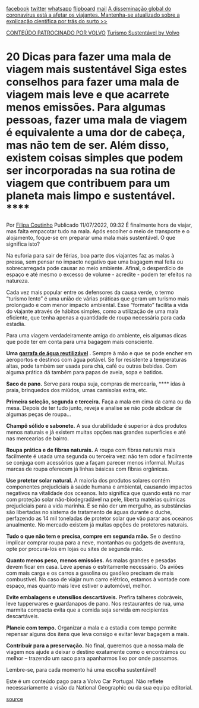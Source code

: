 [facebook](https://www.facebook.com/sharer/sharer.php?u=https%3A%2F%2Fwww.natgeo.pt%2Fviagem-e-aventuras%2F2022%2F06%2F20-dicas-para-fazer-uma-mala-de-viagem-mais-sustentavel) [twitter](https://twitter.com/share?url=https%3A%2F%2Fwww.natgeo.pt%2Fviagem-e-aventuras%2F2022%2F06%2F20-dicas-para-fazer-uma-mala-de-viagem-mais-sustentavel&via=natgeo&text=20%20Dicas%20para%20fazer%20uma%20mala%20de%20viagem%20mais%20sustent%C3%A1vel) [whatsapp](https://web.whatsapp.com/send?text=https%3A%2F%2Fwww.natgeo.pt%2Fviagem-e-aventuras%2F2022%2F06%2F20-dicas-para-fazer-uma-mala-de-viagem-mais-sustentavel) [flipboard](https://share.flipboard.com/bookmarklet/popout?v=2&title=20%20Dicas%20para%20fazer%20uma%20mala%20de%20viagem%20mais%20sustent%C3%A1vel&url=https%3A%2F%2Fwww.natgeo.pt%2Fviagem-e-aventuras%2F2022%2F06%2F20-dicas-para-fazer-uma-mala-de-viagem-mais-sustentavel) [mail](mailto:?subject=NatGeo&body=https%3A%2F%2Fwww.natgeo.pt%2Fviagem-e-aventuras%2F2022%2F06%2F20-dicas-para-fazer-uma-mala-de-viagem-mais-sustentavel%20-%2020%20Dicas%20para%20fazer%20uma%20mala%20de%20viagem%20mais%20sustent%C3%A1vel) [A disseminação global do coronavírus está a afetar os viajantes. Mantenha-se atualizado sobre a explicação científica por trás do surto >>](https://www.natgeo.pt/coronavirus) 

[CONTEÚDO PATROCINADO POR VOLVO](https://www.volvocars.com/pt) [Turismo Sustentável by Volvo](https://www.volvocars.com/pt) 
# 20 Dicas para fazer uma mala de viagem mais sustentável Siga estes conselhos para fazer uma mala de viagem mais leve e que acarrete menos emissões. Para algumas pessoas, fazer uma mala de viagem é equivalente a uma dor de cabeça, mas não tem de ser. Além disso, existem coisas simples que podem ser incorporadas na sua rotina de viagem que contribuem para um planeta mais limpo e sustentável. **** 

Por [Filipa Coutinho](https://www.natgeo.pt/autor/filipa-coutinho) Publicado 11/07/2022, 09:32 É finalmente hora de viajar, mas falta empacotar tudo na mala. Após escolher o meio de transporte e o alojamento, foque-se em preparar uma mala mais sustentável. O que significa isto? 

Na euforia para sair de férias, boa parte dos viajantes faz as malas à pressa, sem pensar no impacto negativo que uma bagagem mal feita ou sobrecarregada pode causar ao meio ambiente. Afinal, o desperdício de espaço e até mesmo o excesso de volume - acredite - podem ter efeitos na natureza. 

Cada vez mais popular entre os defensores da causa verde, o termo “turismo lento” é uma união de várias práticas que geram um turismo mais prolongado e com menor impacto ambiental. Esse “formato” facilita a vida do viajante através de hábitos simples, como a utilização de uma mala eficiente, que tenha apenas a quantidade de roupa necessária para cada estadia. 

Para uma viagem verdadeiramente amiga do ambiente, eis algumas dicas que pode ter em conta para uma bagagem mais consciente. 

**Uma [garrafa de água reutilizável](https://collection.volvocars.com/en/water-bottle-2) .** Sempre à mão e que se pode encher em aeroportos e destinos com água potável. Se for resistente a temperaturas altas, pode também ser usada para chá, café ou outras bebidas. Com alguma prática dá também para papas de aveia, sopa e batidos. 

**Saco de pano.** Serve para roupa suja, compras de mercearia, **** idas à praia, brinquedos dos miúdos, umas camisolas extra, etc. 

**Primeira seleção, segunda e terceira.** Faça a mala em cima da cama ou da mesa. Depois de ter tudo junto, reveja e analise se não pode abdicar de algumas peças de roupa… 

**Champô sólido e sabonete.** A sua durabilidade é superior à dos produtos menos naturais e já existem muitas opções nas grandes superfícies e até nas mercearias de bairro. 

**Roupa prática e de fibras naturais.** A roupa com fibras naturais mais facilmente é usada uma segunda ou terceira vez: não tem odor e facilmente se conjuga com acessórios que a façam parecer menos informal. Muitas marcas de roupa oferecem já linhas básicas com fibras orgânicas. 

**Use protetor solar natural.** A maioria dos produtos solares contém componentes prejudiciais à saúde humana e ambiental, causando impactos negativos na vitalidade dos oceanos. Isto significa que quando está no mar com proteção solar não-biodegradável na pele, liberta matérias químicas prejudiciais para a vida marinha. E se não der um mergulho, as substâncias são libertadas no sistema de tratamento de águas durante o duche, perfazendo as 14 mil toneladas de protetor solar que vão parar aos oceanos anualmente. No mercado existem já muitas opções de protetores naturais. 

**Tudo o que não tem e precisa, compre em segunda mão.** Se o destino implicar comprar roupa para a neve, montanhas ou gadgets de aventura, opte por procurá-los em lojas ou sites de segunda mão. 

**Quanto menos peso, menos emissões.** As malas grandes e pesadas devem ficar em casa. Leve apenas o estritamente necessário. Os aviões com mais carga e os carros a gasolina ou gasóleo precisam de mais combustível. No caso de viajar num carro elétrico, estamos à vontade com espaço, mas quanto mais leve estiver o automóvel, melhor. 

**Evite embalagens e utensílios descartáveis.** Prefira talheres dobráveis, leve tupperwares e guardanapos de pano. Nos restaurantes de rua, uma marmita compacta evita que a comida seja servida em recipientes descartáveis. 

**Planeie com tempo.** Organizar a mala e a estadia com tempo permite repensar alguns dos itens que leva consigo e evitar levar bagagem a mais. 

**Contribuir para a preservação.** No final, queremos que a nossa mala de viagem nos ajude a deixar o destino exatamente como o encontrámos ou melhor – trazendo um saco para apanharmos lixo por onde passamos. 

Lembre-se, para cada momento há uma escolha sustentável! 

Este é um conteúdo pago para a Volvo Car Portugal. Não reflete necessariamente a visão da National Geographic ou da sua equipa editorial. 



[source](https://www.natgeo.pt/viagem-e-aventuras/2022/06/20-dicas-para-fazer-uma-mala-de-viagem-mais-sustentavel)